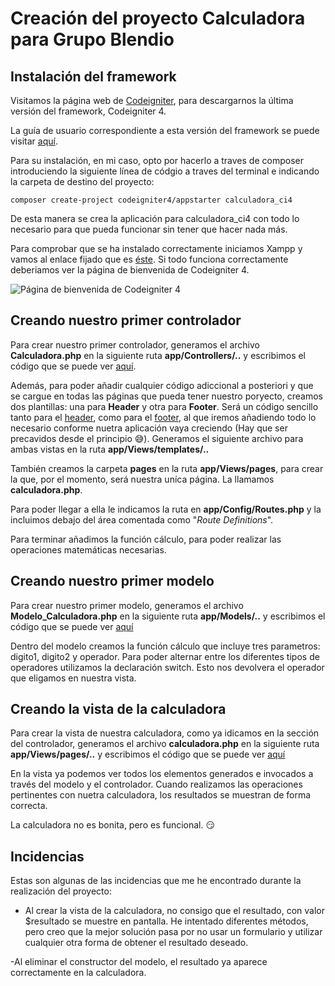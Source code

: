 # Creación del proyecto Calculadora para Grupo Blendio

## Instalación del framework

Visitamos la página web de [Codeigniter](http://codeigniter.com), para descargarnos la última versión del framework, Codeigniter 4.

La guía de usuario correspondiente a esta versión del framework se puede visitar [aquí](https://codeigniter4.github.io/userguide/).

Para su instalación, en mi caso, opto por hacerlo a traves de composer introduciendo la siguiente línea de códgio a traves del terminal e indicando la carpeta de destino del proyecto:

`composer create-project codeigniter4/appstarter calculadora_ci4`

De esta manera se crea la aplicación para calculadora_ci4 con todo lo necesario para que pueda funcionar sin tener que hacer nada más.

Para comprobar que se ha instalado correctamente iniciamos Xampp y vamos al enlace fijado que es [éste](http://localhost:8080/). Si todo funciona correctamente deberiamos ver la página de bienvenida de Codeigniter 4.

![Página de bienvenida de Codeigniter 4](https://codeigniter.com/user_guide/_images/welcome1.png)

## Creando nuestro primer controlador

Para crear nuestro primer controlador, generamos el archivo **Calculadora.php** en la siguiente ruta **app/Controllers/..** y escribimos el código que se puede ver [aquí](app/Controllers/Calculadora.php).

Además, para poder añadir cualquier código adiccional a posteriori y que se cargue en todas las páginas que pueda tener nuestro poryecto, creamos dos plantillas: una para **Header** y otra para **Footer**. Será un código sencillo tanto para el [header](app/Views/templates/header.php), como para el [footer](app/Views/templates/footer.php), al que iremos añadiendo todo lo necesario conforme nuetra aplicación vaya creciendo (Hay que ser precavidos desde el principio &#128517;). Generamos el siguiente archivo para ambas vistas en la ruta **app/Views/templates/..**

También creamos la carpeta **pages** en la ruta **app/Views/pages**, para crear la que, por el momento, será nuestra uníca página. La llamamos **calculadora.php**.

Para poder llegar a ella le indicamos la ruta en **app/Config/Routes.php** y la incluimos debajo del área comentada como "*Route Definitions*".

Para terminar añadimos la función cálculo, para poder realizar las operaciones matemáticas necesarias.

## Creando nuestro primer modelo

Para crear nuestro primer modelo, generamos el archivo **Modelo_Calculadora.php** en la siguiente ruta **app/Models/..** y escribimos el código que se puede ver [aquí](app/Models/Modelo_Calculadora.php)

Dentro del modelo creamos la función cálculo que incluye tres parametros: digito1, digito2 y operador. Para poder alternar entre los diferentes tipos de operadores utilizamos la declaración switch. Esto nos devolvera el operador que eligamos en nuestra vista.

## Creando la vista de la calculadora

Para crear la vista de nuestra calculadora, como ya idicamos en la sección del controlador, generamos el archivo **calculadora.php** en la siguiente ruta **app/Views/pages/..** y escribimos el código que se puede ver [aquí](app/Views/pages/calculadora.php)

En la vista ya podemos ver todos los elementos generados e invocados a través del modelo y el controlador. Cuando realizamos las operaciones pertinentes con nuetra calculadora, los resultados se muestran de forma correcta.

La calculadora no es bonita, pero es funcional. :smirk:

## Incidencias
Estas son algunas de las incidencias que me he encontrado durante la realización del proyecto:
- Al crear la vista de la calculadora, no consigo que el resultado, con valor $resultado se muestre en pantalla. He intentado diferentes métodos, pero creo que la mejor solución pasa por no usar un formulario y utilizar cualquier otra forma de obtener el resultado deseado.

-Al eliminar el constructor del modelo, el resultado ya aparece correctamente en la calculadora.